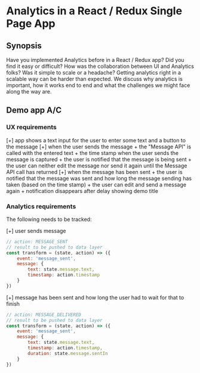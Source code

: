 # Analytics in a React / Redux Single Page App

## Synopsis

Have you implemented Analytics before in a React / Redux app? Did you find it easy or difficult? How was the collaboration between UI and Analytics folks? Was it simple to scale or a headache? Getting analytics right in a scalable way can be harder than expected. We discuss why analytics is important, how it works end to end and what the challenges we might face along the way are.

## Demo app A/C

### UX requirements

[+] app shows a text input for the user to enter some text and a button to the message
[+] when the user sends the message
    + the "Message API" is called with the entered text
    + the time stamp when the user sends the message is captured
    + the user is notified that the message is being sent
    + the user can neither edit the message nor send it again until the Message API call has returned
[+] when the message has been sent
    + the user is notified that the message was sent and how long the message sending has taken (based on the time stamp)
    + the user can edit and send a message again
    + notification disappears after delay showing demo title

### Analytics requirements

The following needs to be tracked:

[+] user sends message

```javascript
// action: MESSAGE_SENT
// result to be pushed to data layer
const transform = (state, action) => ({
    event: 'message_sent',
    message: {
        text: state.message.text,
        timestamp: action.timestamp
    }
})
```

[+] message has been sent and how long the user had to wait for that to finish

```javascript
// action: MESSAGE_DELIVERED
// result to be pushed to data layer
const transform = (state, action) => ({
    event: 'message_sent',
    message: {
        text: state.message.text,
        timestamp: action.timestamp,
        duration: state.message.sentIn
    }
})
```
